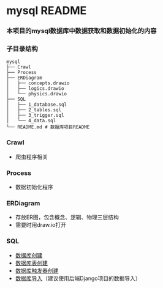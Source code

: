 # mysql README

### 本项目的mysql数据库中数据获取和数据初始化的内容

### 子目录结构

```
mysql
├── Crawl
├── Process
├── ERDiagram
│   ├── concepts.drawio
│   ├── logics.drawio
│   └── physics.drawio
├── SQL
│   ├── 1_database.sql
│   ├── 2_tables.sql
│   ├── 3_trigger.sql
│   └── 4_data.sql
└── README.md # 数据库项目README
```

### Crawl

+ 爬虫程序相关

### Process

+ 数据初始化程序

### ERDiagram

+ 存放ER图，包含概念、逻辑、物理三层结构
+ 需要时用draw.io打开

### SQL

+ [数据库创建](./SQL/1_database.sql)
+ [数据库表创建](./SQL/2_tables.sql)
+ [数据库触发器创建](./SQL/3_trigger.sql)
+ [数据库导入](./SQL/4_data.sql)（建议使用后端Django项目的数据导入）

  